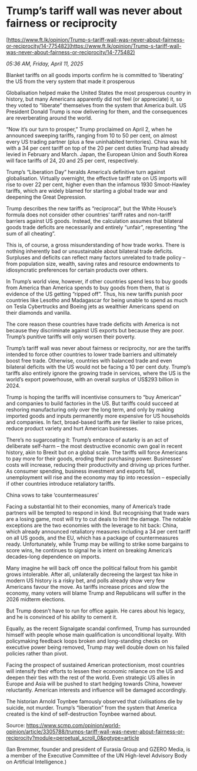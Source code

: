 # Trump’s tariff wall was never about fairness or reciprocity

[https://www.ft.lk/opinion/Trump-s-tariff-wall-was-never-about-fairness-or-reciprocity/14-775482](https://www.ft.lk/opinion/Trump-s-tariff-wall-was-never-about-fairness-or-reciprocity/14-775482)

*05:36 AM, Friday, April 11, 2025*

Blanket tariffs on all goods imports confirm he is committed to ‘liberating’ the US from the very system that made it prosperous

Globalisation helped make the United States the most prosperous country in history, but many Americans apparently did not feel (or appreciate) it, so they voted to “liberate” themselves from the system that America built. US President Donald Trump is now delivering for them, and the consequences are reverberating around the world.

“Now it’s our turn to prosper,” Trump proclaimed on April 2, when he announced sweeping tariffs, ranging from 10 to 50 per cent, on almost every US trading partner (plus a few uninhabited territories). China was hit with a 34 per cent tariff on top of the 20 per cent duties Trump had already levied in February and March. Japan, the European Union and South Korea will face tariffs of 24, 20 and 25 per cent, respectively.

Trump’s “Liberation Day” heralds America’s definitive turn against globalisation. Virtually overnight, the effective tariff rate on US imports will rise to over 22 per cent, higher even than the infamous 1930 Smoot-Hawley tariffs, which are widely blamed for starting a global trade war and deepening the Great Depression.

Trump describes the new tariffs as “reciprocal”, but the White House’s formula does not consider other countries’ tariff rates and non-tariff barriers against US goods. Instead, the calculation assumes that bilateral goods trade deficits are necessarily and entirely “unfair”, representing “the sum of all cheating”.

This is, of course, a gross misunderstanding of how trade works. There is nothing inherently bad or unsustainable about bilateral trade deficits. Surpluses and deficits can reflect many factors unrelated to trade policy – from population size, wealth, saving rates and resource endowments to idiosyncratic preferences for certain products over others.

In Trump’s world view, however, if other countries spend less to buy goods from America than America spends to buy goods from them, that is evidence of the US getting “ripped off”. Thus, his new tariffs punish poor countries like Lesotho and Madagascar for being unable to spend as much on Tesla Cybertrucks and Boeing jets as wealthier Americans spend on their diamonds and vanilla.

The core reason these countries have trade deficits with America is not because they discriminate against US exports but because they are poor. Trump’s punitive tariffs will only worsen their poverty.

Trump’s tariff wall was never about fairness or reciprocity, nor are the tariffs intended to force other countries to lower trade barriers and ultimately boost free trade. Otherwise, countries with balanced trade and even bilateral deficits with the US would not be facing a 10 per cent duty. Trump’s tariffs also entirely ignore the growing trade in services, where the US is the world’s export powerhouse, with an overall surplus of US$293 billion in 2024.

Trump is hoping the tariffs will incentivise consumers to “buy American” and companies to build factories in the US. But tariffs could succeed at reshoring manufacturing only over the long term, and only by making imported goods and inputs permanently more expensive for US households and companies. In fact, broad-based tariffs are far likelier to raise prices, reduce product variety and hurt American businesses.

There’s no sugarcoating it: Trump’s embrace of autarky is an act of deliberate self-harm – the most destructive economic own goal in recent history, akin to Brexit but on a global scale. The tariffs will force Americans to pay more for their goods, eroding their purchasing power. Businesses’ costs will increase, reducing their productivity and driving up prices further. As consumer spending, business investment and exports fall, unemployment will rise and the economy may tip into recession – especially if other countries introduce retaliatory tariffs.

China vows to take ‘countermeasures’

Facing a substantial hit to their economies, many of America’s trade partners will be tempted to respond in kind. But recognising that trade wars are a losing game, most will try to cut deals to limit the damage. The notable exceptions are the two economies with the leverage to hit back: China, which already announced retaliatory measures including a 34 per cent tariff on all US goods, and the EU, which has a package of countermeasures ready. Unfortunately, while Trump may be willing to strike some bargains to score wins, he continues to signal he is intent on breaking America’s decades-long dependence on imports.

Many imagine he will back off once the political fallout from his gambit grows intolerable. After all, unilaterally decreeing the largest tax hike in modern US history is a risky bet, and polls already show very few Americans favour the move. As tariffs increase prices and slow the economy, many voters will blame Trump and Republicans will suffer in the 2026 midterm elections.

But Trump doesn’t have to run for office again. He cares about his legacy, and he is convinced of his ability to cement it.

Equally, as the recent Signalgate scandal confirmed, Trump has surrounded himself with people whose main qualification is unconditional loyalty. With policymaking feedback loops broken and long-standing checks on executive power being removed, Trump may well double down on his failed policies rather than pivot.

Facing the prospect of sustained American protectionism, most countries will intensify their efforts to lessen their economic reliance on the US and deepen their ties with the rest of the world. Even strategic US allies in Europe and Asia will be pushed to start hedging towards China, however reluctantly. American interests and influence will be damaged accordingly.

The historian Arnold Toynbee famously observed that civilisations die by suicide, not murder. Trump’s “liberation” from the system that America created is the kind of self-destruction Toynbee warned about.

Source: https://www.scmp.com/opinion/world-opinion/article/3305788/trumps-tariff-wall-was-never-about-fairness-or-reciprocity?module=perpetual_scroll_0&pgtype=article

(Ian Bremmer, founder and president of Eurasia Group and GZERO Media, is a member of the Executive Committee of the UN High-level Advisory Body on Artificial Intelligence.)

